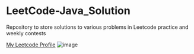 # LeetCode-Java_Solution

Repository to store solutions to various problems in Leetcode practice and weekly contests

 [My Leetcode Profile](https://leetcode.com/dongyeongkim/)
 ![image](https://cdn-images-1.medium.com/max/1360/1*5qdPLs4x9TuabvQJwu7iuA.png)